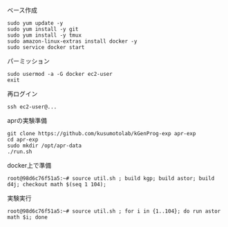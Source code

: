 ベース作成
```shell
sudo yum update -y
sudo yum install -y git
sudo yum install -y tmux
sudo amazon-linux-extras install docker -y
sudo service docker start
```

パーミッション
```shell
sudo usermod -a -G docker ec2-user
exit
```

再ログイン
```
ssh ec2-user@...
```


aprの実験準備
```shell
git clone https://github.com/kusumotolab/kGenProg-exp apr-exp
cd apr-exp
sudo mkdir /opt/apr-data
./run.sh
```

docker上で準備
```shell
root@98d6c76f51a5:~# source util.sh ; build kgp; build astor; build d4j; checkout math $(seq 1 104);
```

実験実行
```shell
root@98d6c76f51a5:~# source util.sh ; for i in {1..104}; do run astor math $i; done

```
